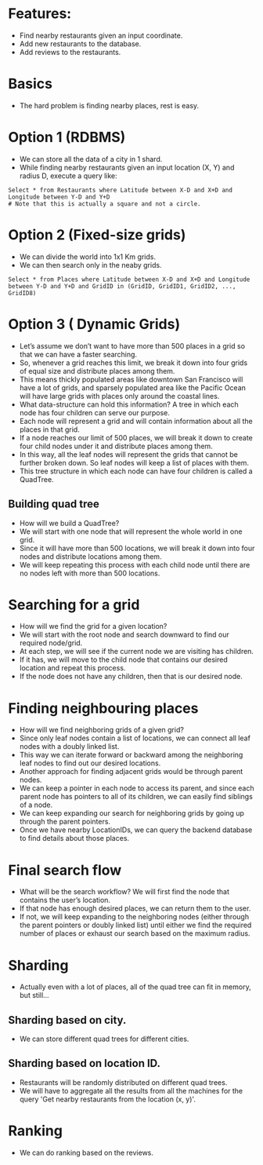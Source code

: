 # Features:
- Find nearby restaurants given an input coordinate.
- Add new restaurants to the database.
- Add reviews to the restaurants.

# Basics
- The hard problem is finding nearby places, rest is easy.

# Option 1 (RDBMS)
- We can store all the data of a city in 1 shard.
- While finding nearby restaurants given an input location (X, Y) and radius D, execute a query like:

```
Select * from Restaurants where Latitude between X-D and X+D and Longitude between Y-D and Y+D
# Note that this is actually a square and not a circle.
```

# Option 2 (Fixed-size grids)
- We can divide the world into 1x1 Km grids.
- We can then search only in the neaby grids.

```
Select * from Places where Latitude between X-D and X+D and Longitude between Y-D and Y+D and GridID in (GridID, GridID1, GridID2, ..., GridID8)
```

# Option 3 ( Dynamic Grids)
- Let’s assume we don’t want to have more than 500 places in a grid so that we can have a faster searching.
- So, whenever a grid reaches this limit, we break it down into four grids of equal size and distribute places among them.
- This means thickly populated areas like downtown San Francisco will have a lot of grids, and sparsely populated area like the Pacific Ocean will have large grids with places only around the coastal lines.
- What data-structure can hold this information? A tree in which each node has four children can serve our purpose.
- Each node will represent a grid and will contain information about all the places in that grid.
- If a node reaches our limit of 500 places, we will break it down to create four child nodes under it and distribute places among them.
- In this way, all the leaf nodes will represent the grids that cannot be further broken down. So leaf nodes will keep a list of places with them.
- This tree structure in which each node can have four children is called a QuadTree.

## Building quad tree
- How will we build a QuadTree?
- We will start with one node that will represent the whole world in one grid.
- Since it will have more than 500 locations, we will break it down into four nodes and distribute locations among them.
- We will keep repeating this process with each child node until there are no nodes left with more than 500 locations.

# Searching for a grid
- How will we find the grid for a given location?
- We will start with the root node and search downward to find our required node/grid.
- At each step, we will see if the current node we are visiting has children.
- If it has, we will move to the child node that contains our desired location and repeat this process.
- If the node does not have any children, then that is our desired node.

# Finding neighbouring places
- How will we find neighboring grids of a given grid?
- Since only leaf nodes contain a list of locations, we can connect all leaf nodes with a doubly linked list.
- This way we can iterate forward or backward among the neighboring leaf nodes to find out our desired locations.
- Another approach for finding adjacent grids would be through parent nodes.
- We can keep a pointer in each node to access its parent, and since each parent node has pointers to all of its children, we can easily find siblings of a node.
- We can keep expanding our search for neighboring grids by going up through the parent pointers.
- Once we have nearby LocationIDs, we can query the backend database to find details about those places.

# Final search flow
- What will be the search workflow? We will first find the node that contains the user’s location.
- If that node has enough desired places, we can return them to the user.
- If not, we will keep expanding to the neighboring nodes (either through the parent pointers or doubly linked list) until either we find the required number of places or exhaust our search based on the maximum radius.

# Sharding
- Actually even with a lot of places, all of the quad tree can fit in memory, but still...

## Sharding based on city.
- We can store different quad trees for different cities.

## Sharding based on location ID.
- Restaurants will be randomly distributed on different quad trees.
- We will have to aggregate all the results from all the machines for the query 'Get nearby restaurants from the location (x, y)'.


# Ranking
- We can do ranking based on the reviews.
